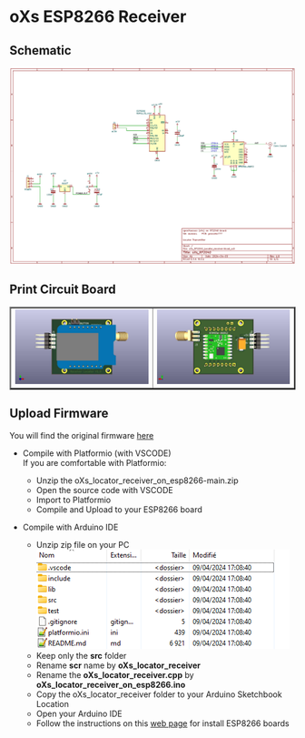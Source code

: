 # oXs ESP8266 Receiver

## Schematic
![Schematic](https://github.com/pierrotm777/oXs_Locator/blob/main/oXs_EPS8266_Receiver/oXs_RP2040_Locator_receiver.png)  

## Print Circuit Board
  <table border="2">
  <tr>
  <td><img src="https://github.com/pierrotm777/oXs_Locator/blob/main/oXs_EPS8266_Receiver/oXs_RP2040_Locator_receiver_Top.jpg" border="0"/></td>
  <td><img src="https://github.com/pierrotm777/oXs_Locator/blob/main/oXs_EPS8266_Receiver/oXs_RP2040_Locator_receiver_Bot.jpg" border="0"/></td>
  </tr>
  </table>
  
## Upload Firmware
You will find the original firmware [here](https://github.com/mstrens/oXs_locator_receiver_on_esp8266)  
  * Compile with Platformio (with VSCODE)  
    If you are comfortable with Platformio:
	* Unzip the oXs_locator_receiver_on_esp8266-main.zip  
	* Open the source code with VSCODE  
	* Import to Platformio  
	* Compile and Upload to your ESP8266 board  
	
  * Compile with Arduino IDE  
    * Unzip zip file on your PC  
	![src](https://github.com/pierrotm777/oXs_Locator/blob/main/oXs_EPS8266_Receiver/source_code.png)  
    * Keep only the **src** folder  
    * Rename **scr** name by **oXs_locator_receiver**  
	* Rename the **oXs_locator_receiver.cpp** by **oXs_locator_receiver_on_esp8266.ino**  
	* Copy the oXs_locator_receiver folder to your Arduino Sketchbook Location  
	* Open your Arduino IDE  
	* Follow the instructions on this [web page](https://github.com/sparkfun/Arduino_Boards) for install ESP8266 boards  
	
	
